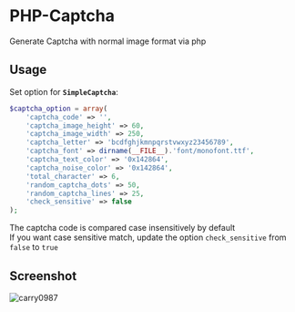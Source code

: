 # PHP-Captcha
Generate Captcha with normal image format via php

## Usage
Set option for **`SimpleCaptcha`**:
```php
$captcha_option = array(
    'captcha_code' => '',
    'captcha_image_height' => 60,
    'captcha_image_width' => 250,
    'captcha_letter' => 'bcdfghjkmnpqrstvwxyz23456789',
    'captcha_font' => dirname(__FILE__).'font/monofont.ttf',
    'captcha_text_color' => '0x142864',
    'captcha_noise_color' => '0x142864',
    'total_character' => 6,
    'random_captcha_dots' => 50,
    'random_captcha_lines' => 25,
    'check_sensitive' => false
);
```
The captcha code is compared case insensitively by default  
If you want case sensitive match, update the option `check_sensitive` from `false` to `true`

## Screenshot
![carry0987](https://i.imgur.com/o39C2Lg.png)
